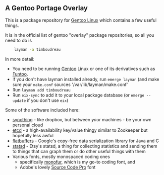 A Gentoo Portage Overlay
------------------------

This is a package repository for [Gentoo Linux](http://gentoo.org) which
contains a few useful things.

It is in the official list of gentoo "overlay" package repositories, so all you need to do is

```sh
	layman -a timboudreau
```

In more detail:

 * You need to be running [Gentoo](http://gentoo.org) Linux or one of its derivatives such as [Funtoo](http://funtoo.org).
 * If you don't have layman installed already, run `emerge layman` (and make sure your `make.conf` sources '/var/lib/layman/make.conf'
 * Run `layman add timboudreau`
 * Run `eix-sync` to add it to your local package database (or `emerge --update` if you don't use `eix`)


Some of the software included here:

 * [syncthing](http://syncthing.org) - like dropbox, but between *your* machines - be your own personal cloud
 * [etcd](https://github.com/coreos/etcd) - a high-availability key/value thingy similar to
Zookeeper but hopefully less awful
 * [flatbuffers](http://google.github.io/flatbuffers/md__building.html) - Google's copy-free data 
serialization library for Java and C
 * [statsd](https://github.com/etsy/statsd/) - Etsy's statsd, a thing for collecting statistics and 
sending them to things that can graph them or do other useful things with them
 * Various fonts, mostly monospaced coding ones
   * specifically [monofur](http://www.dafont.com/monofur.font), which is my go-to
coding font, and
   * Adobe's lovely [Source Code Pro](http://blogs.adobe.com/typblography/2012/09/source-code-pro.html) font


